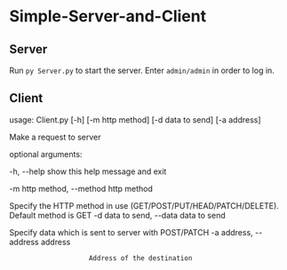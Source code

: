 # Simple-Server-and-Client

## Server

Run ```py Server.py``` to start the server. Enter ```admin/admin``` in order to log in.

## Client

usage: Client.py [-h] [-m http method] [-d data to send] [-a address]

Make a request to server

optional arguments:

  -h, --help            show this help message and exit
  
  -m http method, --method http method
  
   Specify the HTTP method in use (GET/POST/PUT/HEAD/PATCH/DELETE). Default method is GET
  -d data to send, --data data to send
  
Specify data which is sent to server with POST/PATCH
  -a address, --address address
  
                        Address of the destination
